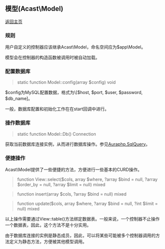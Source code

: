 ## 模型(Acast\\Model)

[返回主页](../Readme.md)

### 规则

用户自定义的控制器应该继承Acast\\Model，命名空间应为$app\\Model。

模型会在控制器的构造函数被调用时被自动加载。

### 配置数据库

> static function Model::config(array $config) void

$config为MySQL配置数据，格式为\[$host, $port, $user, $password, $db_name\]。

一般，数据库配置和初始化工作在在start回调中进行。

### 操作数据库

> static function Model::Db() Connection

获取当前数据库连接实例，从而进行数据库操作。参见[Auraphp.SqlQuery](https://github.com/auraphp/Aura.SqlQuery)。

### 便捷操作

Acast\\Model提供了一些便捷的方法，方便进行一些基本的CURD操作。

> function View::select($cols, array $where, ?array $bind = null, ?array $order_by = null, ?array $limit = null) mixed

> function insert(array $cols, ?array $bind = null) mixed

> function update($cols, array $where, ?array $bind = null, ?int $limit = null) mixed

以上操作需要通过View::table()方法绑定数据表。一般来说，一个控制器不止操作一个数据表，因此，这个方法不是十分实用。

由于数据库连接的实例是静态成员，因此，可以将某些可能被多个控制器调用的方法定义为静态方法，方便被其他模型调用。